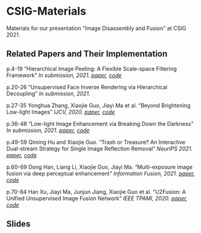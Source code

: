# CSIG-Materials
Materials for our presentation "Image Disassembly and Fusion" at CSIG 2021.

## Related Papers and Their Implementation
p.4-19 “Hierarchical Image Peeling: A Flexible Scale-space Filtering Framework” *In submission, 2021. [paper](https://arxiv.org/abs/2104.01534), [code](https://github.com/ForawardStar/HIPe)*

p.20-26 “Unsupervised Face Inverse Rendering via Hierarchical Decoupling” *In submission, 2021.*

p.27-35 Yonghua Zhang, Xiaojie Guo, Jiayi Ma et al. “Beyond Brightening Low-light Images” *IJCV, 2020. [paper](https://link.springer.com/article/10.1007/s11263-020-01407-x), [code](https://github.com/zhangyhuaee/KinD_plus)*

p.36-48 “Low-light Image Enhancement via Breaking Down the Darkness” *In submission, 2021. [paper](https://arxiv.org/abs/2111.15557), [code](https://github.com/mingcv/Bread)*

p.49-59 Qiming Hu and Xiaojie Guo. “Trash or Treasure? An Interactive Dual-stream Strategy for Single Image Reflection Removal” *NeurIPS 2021. [paper](https://arxiv.org/abs/2110.10546), [code](https://github.com/mingcv/YTMT-Strategy)*

p.60-69 Dong Han, Liang Li, Xiaojie Guo, Jiayi Ma. “Multi-exposure image fusion via deep perceptual enhancement” *Information Fusion, 2021.
 [paper](https://www.sciencedirect.com/science/article/pii/S1566253521002049), [code](https://github.com/dongdong4fei/DPE-MEF)*

p.70-84 Han Xu, Jiayi Ma, Junjun Jiang, Xiaojie Guo et al. “U2Fusion: A Unified Unsupervised Image Fusion Network” *IEEE TPAMI, 2020.
 [paper](https://ieeexplore.ieee.org/document/9151265), [code](https://github.com/hanna-xu/U2Fusion)*
 
 ## Slides
 
